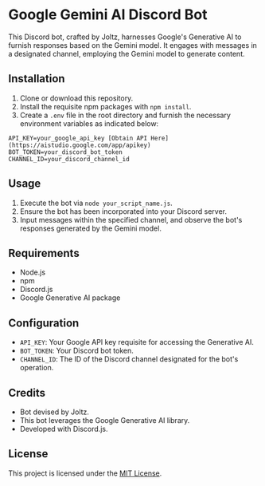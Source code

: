 # Google Gemini AI Discord Bot

This Discord bot, crafted by Joltz, harnesses Google's Generative AI to furnish responses based on the Gemini model. It engages with messages in a designated channel, employing the Gemini model to generate content.

## Installation

1. Clone or download this repository.
2. Install the requisite npm packages with `npm install`.
3. Create a `.env` file in the root directory and furnish the necessary environment variables as indicated below:

```plaintext
API_KEY=your_google_api_key [Obtain API Here](https://aistudio.google.com/app/apikey)
BOT_TOKEN=your_discord_bot_token
CHANNEL_ID=your_discord_channel_id
```

## Usage

1. Execute the bot via `node your_script_name.js`.
2. Ensure the bot has been incorporated into your Discord server.
3. Input messages within the specified channel, and observe the bot's responses generated by the Gemini model.

## Requirements

- Node.js
- npm
- Discord.js
- Google Generative AI package

## Configuration

- `API_KEY`: Your Google API key requisite for accessing the Generative AI.
- `BOT_TOKEN`: Your Discord bot token.
- `CHANNEL_ID`: The ID of the Discord channel designated for the bot's operation.

## Credits

- Bot devised by Joltz.
- This bot leverages the Google Generative AI library.
- Developed with Discord.js.

## License

This project is licensed under the [MIT License](https://opensource.org/licenses/MIT).
